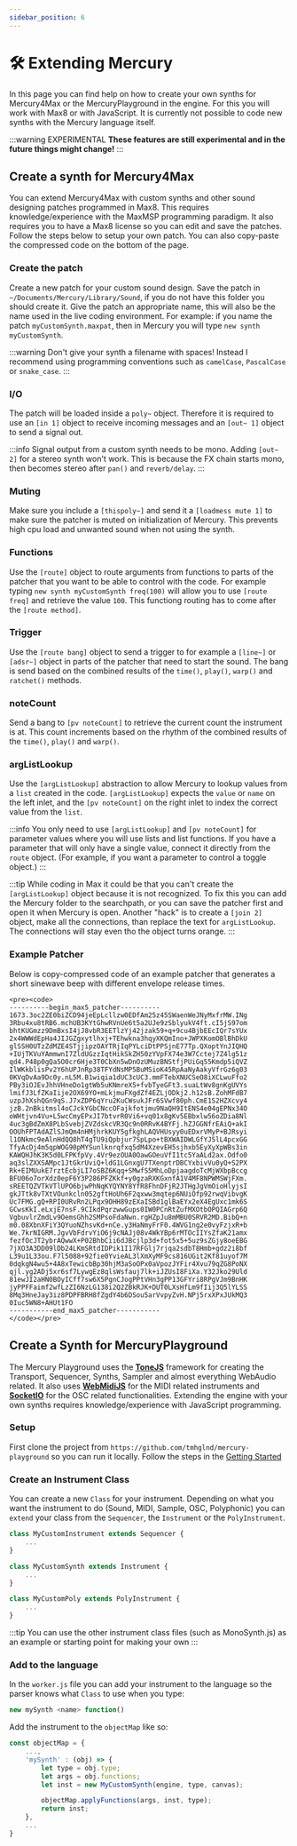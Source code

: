 ```yaml
---
sidebar_position: 6
---
```


# 🛠 Extending Mercury

In this page you can find help on how to create your own synths for Mercury4Max or the MercuryPlayground in the engine. For this you will work with Max8 or with JavaScript. It is currently not possible to code new synths with the Mercury language itself.

:::warning EXPERIMENTAL
**These features are still experimental and in the future things might change!**
:::

## Create a synth for Mercury4Max

You can extend Mercury4Max with custom synths and other sound designing patches programmed in Max8. This requires knowledge/experience with the MaxMSP programming paradigm. It also requires you to have a Max8 license so you can edit and save the patches. Follow the steps below to setup your own patch. You can also copy-paste the compressed code on the bottom of the page.

### Create the patch

Create a new patch for your custom sound design. Save the patch in `~/Documents/Mercury/Library/Sound`, if you do not have this folder you should create it. Give the patch an appropriate name, this will also be the name used in the live coding environment. For example: if you name the patch `myCustomSynth.maxpat`, then in Mercury you will type `new synth myCustomSynth`.

:::warning
Don't give your synth a filename with spaces! Instead I recommend using programming conventions such as `camelCase`, `PascalCase` or `snake_case`.
:::

### I/O 

The patch will be loaded inside a `poly~` object. Therefore it is required to use an `[in 1]` object to receive incoming messages and an `[out~ 1]` object to send a signal out.

:::info
Signal output from a custom synth needs to be mono. Adding `[out~ 2]` for a stereo synth won't work. This is because the FX chain starts mono, then becomes stereo after `pan()` and `reverb/delay`.
:::

### Muting

Make sure you include a `[thispoly~]` and send it a `[loadmess mute 1]` to make sure the patcher is muted on initialization of Mercury. This prevents high cpu load and unwanted sound when not using the synth.

### Functions

Use the `[route]` object to route arguments from functions to parts of the patcher that you want to be able to control with the code. For example typing `new synth myCustomSynth freq(100)` will allow you to use `[route freq]` and retrieve the value `100`. This functiong routing has to come after the `[route method]`.

### Trigger

Use the `[route bang]` object to send a trigger to for example a `[line~]` or `[adsr~]` object in parts of the patcher that need to start the sound. The bang is send based on the combined results of the `time()`, `play()`, `warp()` and `ratchet()` methods.

### noteCount

Send a bang to `[pv noteCount]` to retrieve the current count the instrument is at. This count increments based on the rhythm of the combined results of the `time()`, `play()` and `warp()`.

### argListLookup

Use the `[argListLookup]` abstraction to allow Mercury to lookup values from a `list` created in the code. `[argListLookup]` expects the `value` or `name` on the left inlet, and the `[pv noteCount]` on the right inlet to index the correct value from the `list`.

:::info
You only need to use `[argListLookup]` and `[pv noteCount]` for parameter values where you will use lists and list functions. If you have a parameter that will only have a single value, connect it directly from the `route` object. (For example, if you want a parameter to control a toggle object.)
:::

:::tip
While coding in Max it could be that you can't create the `[argListLookup]` object because it is not recognized. To fix this you can add the Mercury folder to the searchpath, or you can save the patcher first and open it when Mercury is open. Another "hack" is to create a `[join 2]` object, make all the connections, than replace the text for `argListLookup`. The connections will stay even tho the object turns orange.
:::

### Example Patcher

Below is copy-compressed code of an example patcher that generates a short sinewave beep with different envelope release times.

```
<pre><code>
----------begin_max5_patcher----------
1673.3oc2ZE0biZCD94jeEpLcllzw0EDfAm25z45SWaenWeJNyMxfrMW.INg
3Rbu4xu8tRB6.mchUB3KYtGhwRVnUe6t5a2UJe9zSblyukV4ft.cI5jS97om
bhtKUGmzz9DmBxsI4jJ8vbR3EETlzYj42jzak59+q+9cu4BjbEEcIQr7sYUx
2x4WWWdEpHa4JIJGZgxytlhxj+TEhwkna3hqyXKQmIno+JWPXKomOBlBhDkU
glSSH0UTzZdMZE4STjjipzOAYTRjIqPYLciDtPPSjnE77Tp.QXoptYnJIQHQ
+IUjTKVuYAmmwnI7ZldUGzzIqtHikSkZH50zYVpFX74e3W7Cctej7Z4lg51z
qd4.P48p0gQa5O0cr6Hje3T0CbXn5wDnOzUMuzBNStfjPUiGq55Kmdp5iQVZ
IlWKkblisPv2Y6hUPJnRp38TFYdNsMP5BuMSioK45RpAaNyAakyVfrGz6g03
0KVqDvAa9Dc0y.nL5M.B1wiqia1dUC3cUC3.mmFTebXNUCSeO8iXCLwuFfo2
PBy3iOJEvJhhVHneDo1gtWb5uKNmreX5+fvbTyeGFt3.suaLtWv8gnKgUVYs
lmifJ3LfZKaIije2OX69YO+mLkjmuFXgdZf4EZLjODkj2.h12sB.ZohMFdB7
uzpJhXshQGn9qS.J7xZDP6qYru2KuCWsukJFr6SVwf80ph.CmE1S2HZXcvy4
jzB.2nBkitmsl4oCJckYGbCNccOFajkfotjmu9NaQH9ItENS4e04gEPNx34O
oWHtjvn4Vu+L5wcCmyEPxJI7btvrR0Vi6+vq01x8gKv5EBbxlw56oZDia8Nl
4uc3gBdZmX8PLbSvebjZVZdskcVR3Qc9n0RRvK4BYFj.hZJGGNfrEAiQ+akI
OOUhFPTAdAZlSJmQm4nHMjhrkKUY5gfkghLAQVHUsyy0uEDxrVMyP+BJRsyi
l1ONkmc9eAlnHdQQ8hT4gTU9iQpbjur7SpLpo+tBXWAIDWLGfYJ5lL4pcxGG
TfyAcDj4m5qpWOG90pMYSunlknrqfxq5dM4XzevEH5sjhxb5EyXyXpWBs3in
KAWQHJhK3K5d0LFPKfpVy.4Vr9ezOUA0OawGOeuVfI1tc5YaALd2ax.Odfo0
aq3slZXXSAMpc1JtGkrUviQ+ldG1LGnxgU7TXenptrDBCYxbivVu0yQ+S2PX
Rk+EIMUukE7rztEcbjLI7oSBZ6Kqq+SMwfS5MhLoDpjaagdoTcMjWXbpBccg
BFU06o7orXdz0epF6Y3P286PFZKkf+y0gzaRXKGxnfA1V4MF8NPWMSWjFXm.
sREETQZVTkVTlUPO6bjwPhNqKYQYNY8YfR8FhnDFjR2JTHgJgVmOioHlyjsI
gkJTtk8vTXtVOunkcln052gftHoUh6F2qxww3mqtep6NUiOfp92rwqVibvgK
Uc7FMG.gQ+RPI0URvRn2LPqx9OHH89zEXaISBd1glBaEYx2eX4EgUxc1mk6S
GCwsKkI.eLxjE7nsF.9CIkdPqrzwwGups0IW0PCnRtZufMXOtbOPQIAGrp6Q
VgbuvlrZmdLv9OemsGhh2SMPsoFdaNwn.rgHZpJu8mMBU0SRVR2MD.BibQ+n
m0.08XbnXFiY3QYuoNZhsvKd+nCe.y3HaNmyFrF0.4WVG1ng2e0vyFzjxR+b
We.7krNIGRM.JgvVbFdrvYiO6j9cNAJj08v4WkYBp6rMTOcIIYsZfaK21amx
fezfOcJT2ybrAQwwX+P02BhbCii6dJBcjlp3d+fot5x5+5uz9sZGjy8oeEBG
7jXO3A3DD09lDb24LKmSRtdIDPik1I17RFGlj7rjqa2sdbT8Hmb+gdz2i8bf
L39u1L33ou.F7l5088+92fie0YvieAL3lXmXyMF9cs816UGit2Kf81uyof7M
0dqkgN4wu5+4A8xTewicbBp30hjM3aSoOPx0aVpozJYFir4Xvu79qZG8PoNX
qjl.yg2ADj5xr6sf7LywgEz8qlsWsfauj7lk+iJZUsI8FiXa.Y32Jko29Uld
81ewJI2aHN0BOyICff7sw6X5PgnCJogPPtVHn3gPP13GFYri8RPgVJm9BnHK
jyPPFFaimf2wfLzZI6NzLG138i2Q2ZBkRJK+DUT0LXsHfLm9fIij3Q5lYLSS
8Mq3HneJay3iz8PDPFBRH8fZgdY4b6DSou5arVvpyZvH.NPj5rxXPxJUkMQ3
0Iuc5WN8+AHUt1FO
-----------end_max5_patcher-----------
</code></pre>
```

## Create a Synth for MercuryPlayground

The Mercury Playground uses the [**ToneJS**](https://tonejs.github.io/) framework for creating the Transport, Sequencer, Synths, Sampler and almost everything WebAudio related. It also uses [**WebMidiJS**](https://webmidijs.org/) for the MIDI related instruments and [**SocketIO**](https://socket.io/) for the OSC related functionalities. Extending the engine with your own synths requires knowledge/experience with JavaScript programming.

### Setup

First clone the project from `https://github.com/tmhglnd/mercury-playground` so you can run it locally. Follow the steps in the [Getting Started](./../getting-started.md#-without-internet)

### Create an Instrument Class

You can create a new `Class` for your instrument. Depending on what you want the instrument to do (Sound, MIDI, Sample, OSC, Polyphonic) you can `extend` your class from the `Sequencer`, the `Instrument` or the `PolyInstrument`.

```js
class MyCustomInstrument extends Sequencer {
	...
}
```

```js
class MyCustomSynth extends Instrument {
	...
}
```

```js
class MyCustomPoly extends PolyInstrument {
	...
}
```

:::tip
You can use the other instrument class files (such as MonoSynth.js) as an example or starting point for making your own
:::

### Add to the language

In the `worker.js` file you can add your instrument to the language so the parser knows what `Class` to use when you type:

```js
new mySynth <name> function()
```

Add the instrument to the `objectMap` like so:

```js
const objectMap = {
	...,
	'mySynth' : (obj) => {
		let type = obj.type;
		let args = obj.functions;			
		let inst = new MyCustomSynth(engine, type, canvas);

		objectMap.applyFunctions(args, inst, type);
		return inst;
	},
	...
}
```